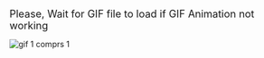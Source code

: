  <font size=4> Please, Wait for GIF file to load if GIF Animation not working</font> 
 
![gif 1 comprs 1 ](https://user-images.githubusercontent.com/26376925/167299758-5e15931e-1715-4c1f-839d-ab9cf1f87cf6.gif)

